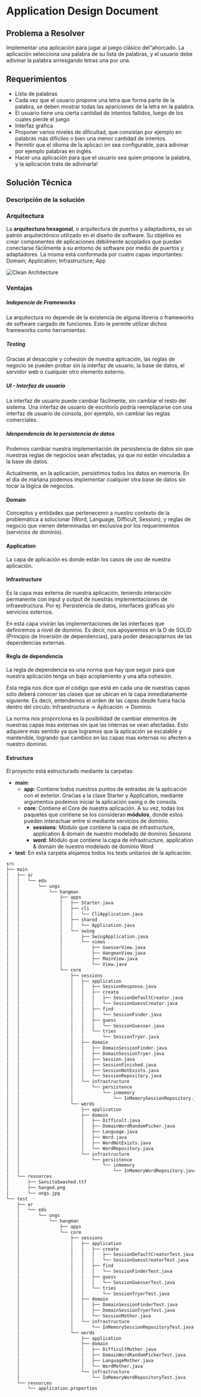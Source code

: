 # Application Design Document

## Problema a Resolver
Implementar una aplicación para jugar al juego clásico del“ahorcado. La aplicación selecciona una palabra de su lista de palabras, y el usuario debe adivinar la palabra arriesgando letras una por una.
## Requerimientos
- Lista de palabras
- Cada vez que el usuario propone una letra que forma parte de la palabra, se deben mostrar todas las apariciones de la letra en la palabra.
- El usuario tiene una cierta cantidad de intentos fallidos, luego de los cuales pierde el juego
- Interfaz gráfica
- Proponer varios niveles de dificultad, que consistan por ejemplo en palabras más difíciles o bien una menor cantidad de intentos.
- Permitir que el idioma de la aplicaci ́on sea configurable, para adivinar por ejemplo
palabras en inglés.
- Hacer una aplicación para que el usuario sea quien propone la palabra, y la aplicación trata de adivinarla!

## Solución Técnica

### Descripción de la solución

### Arquitectura
La **arquitectura hexagonal**, o arquitectura de puertos y adaptadores, es un patrón arquitectónico utilizado en el diseño de software. Su objetivo es crear componentes de aplicaciones débilmente acoplados que puedan conectarse fácilmente a su entorno de software por medio de puertos y adaptadores. La misma está conformada por cuatro capas importantes: Domain; Application; Infrastructure; App

![Clean Architecture](https://miro.medium.com/max/700/1*2nqUx2LoWvC2sK91HVZcFQ.png "Clean Architecture")

### Ventajas
##### Indepencia de Frameworks
La arquitectura no depende de la existencia de alguna libreria o frameworks de software cargado de funciones. Esto le permite utilizar dichos frameworks como herramientas.

##### Testing
Gracias al desacople y cohesión de nuestra aplicación, las reglas de negocio se pueden probar sin la interfaz de usuario, la base de datos, el servidor web o cualquier otro elemento externo.

##### UI - Interfaz de usuario
La interfaz de usuario puede cambiar fácilmente, sin cambiar el resto del sistema. Una interfaz de usuario de escritorio podría reemplazarse con una interfaz de usuario de consola, por ejemplo, sin cambiar las reglas comerciales.

##### Idenpendencia de la persistencia de datos
Podemos cambiar nuestra implementación de persistencia de datos sin que nuestras reglas de negocios sean afectadas, ya que no están vinculadas a la base de datos.

Actualmente, en la aplicación, persistimos todos los datos en memoria. En el día de mañana podemos implementar cualquier otra base de datos sin tocar la lógica de negocios.

#### Domain
Conceptos y entidades que pertenecemn a nuestro contexto de la problemática a solucionar (Word, Language, Difficult, Session), y reglas de negocio que vienen determinadas en exclusiva por los requerimientos (servicios de dominio).

#### Application
La capa de aplicación es donde están los casos de uso de nuestra aplicación.

#### Infrastructure
Es la capa mas externa de nuestra aplicación, teniendo interacción permanente con input y output de nuestras implementaciones de infraestructura. Por ej: Persistencia de datos, interfaces gráficas y/o servicios externos.

En esta capa vivirán las implementaciones de las interfaces que definiremos a nivel de dominio. Es decir, nos apoyaremos en la D de SOLID (Principio de Inversión de dependencias), para poder desacoplarnos de las dependencias externas.

#### Regla de dependencia
La regla de dependencia es una norma que hay que seguir para que nuestra aplicación tenga un bajo acoplamiento y una alta cohesión. 

Esta regla nos dice que el código que está en cada una de nuestras capas sólo deberá conocer las clases que se ubican en la capa inmediatamente siguiente. Es decir, entendemos el orden de las capas desde fuera hacia dentro del círculo: Infraestructura -> Aplicación -> Dominio.

La norma nos proporciona es la posibilidad de cambiar elementos de nuestras capas más externas sin que las internas se vean afectadas. Esto adquiere más sentido ya que logramos que la aplicación se escalable y mantenible, logrando que cambios en las capas mas externas no afecten a nuestro dominio.

#### Estructura
El proyecto está estructurado mediante la carpetas:
- **main**:
	- **app**: Contiene todos nuestros puntos de entradas de la aplicación con el exterior. Gracias a la clase Starter y Application, mediante argumentos podemos iniciar la aplicación swing o de consola.
	- 	**core**: Contiene el Core de nuestra aplicación. A su vez, todas los paquetes que contiene se los consideran **módulos**, donde estos pueden interactuar entre sí mediante servicios de dominio.
		- **sessions**: Módulo que contiene la capa de infrastructure, application & domain de nuestro modelado de dominio Sessions
		- **word**: Módulo que contiene la capa de infrastructure, application & domain de nuestro modelado de dominio Word
- **test**: En esta carpeta alojamos todos los tests unitarios de la aplicación.


```bash
src
├── main
│   ├── ar
│   │   └── edu
│   │       └── ungs
│   │           └── hangman
│   │               ├── apps
│   │               │   ├── Starter.java
│   │               │   ├── cli
│   │               │   │   └── CliApplication.java
│   │               │   ├── shared
│   │               │   │   └── Application.java
│   │               │   └── swing
│   │               │       ├── SwingApplication.java
│   │               │       └── views
│   │               │           ├── GuesserView.java
│   │               │           ├── HangmanView.java
│   │               │           ├── MainView.java
│   │               │           └── View.java
│   │               └── core
│   │                   ├── sessions
│   │                   │   ├── application
│   │                   │   │   ├── SessionResponse.java
│   │                   │   │   ├── create
│   │                   │   │   │   ├── SessionDefaultCreator.java
│   │                   │   │   │   └── SessionGuessCreator.java
│   │                   │   │   ├── find
│   │                   │   │   │   └── SessionFinder.java
│   │                   │   │   ├── guess
│   │                   │   │   │   └── SessionGuesser.java
│   │                   │   │   └── tries
│   │                   │   │       └── SessionTryer.java
│   │                   │   ├── domain
│   │                   │   │   ├── DomainSessionFinder.java
│   │                   │   │   ├── DomainSessionTryer.java
│   │                   │   │   ├── Session.java
│   │                   │   │   ├── SessionFinished.java
│   │                   │   │   ├── SessionNotExists.java
│   │                   │   │   └── SessionRepository.java
│   │                   │   └── infrastructure
│   │                   │       └── persistence
│   │                   │           └── inmemory
│   │                   │               └── InMemorySessionRepository.java
│   │                   └── words
│   │                       ├── application
│   │                       ├── domain
│   │                       │   ├── Difficult.java
│   │                       │   ├── DomainWordRandomPicker.java
│   │                       │   ├── Language.java
│   │                       │   ├── Word.java
│   │                       │   ├── WordNotExists.java
│   │                       │   └── WordRepository.java
│   │                       └── infrastructure
│   │                           └── persistence
│   │                               └── inmemory
│   │                                   └── InMemoryWordRepository.java
│   └── resources
│       ├── SansitaSwashed.ttf
│       ├── hanged.png
│       └── ungs.jpg
└── test
    ├── ar
    │   └── edu
    │       └── ungs
    │           └── hangman
    │               ├── apps
    │               └── core
    │                   ├── sessions
    │                   │   ├── application
    │                   │   │   ├── create
    │                   │   │   │   ├── SessionDefaultCreatorTest.java
    │                   │   │   │   └── SessionGuessCreatorTest.java
    │                   │   │   ├── find
    │                   │   │   │   └── SessionFinderTest.java
    │                   │   │   ├── guess
    │                   │   │   │   └── SessionGuesserTest.java
    │                   │   │   └── tries
    │                   │   │       └── SessionTryerTest.java
    │                   │   ├── domain
    │                   │   │   ├── DomainSessionFinderTest.java
    │                   │   │   ├── DomainSessionTryerTest.java
    │                   │   │   └── SessionMother.java
    │                   │   └── infrastructure
    │                   │       └── InMemorySessionRepositoryTest.java
    │                   └── words
    │                       ├── application
    │                       ├── domain
    │                       │   ├── DifficultMother.java
    │                       │   ├── DomainWordRandomPickerTest.java
    │                       │   ├── LanguageMother.java
    │                       │   └── WordMother.java
    │                       └── infrastructure
    │                           └── InMemoryWordRepositoryTest.java
    └── resources
        └── application.properties

```
